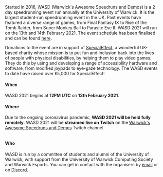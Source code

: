 <div markdown="1" class="column is-6">
<div markdown="1" class="content">

Started in 2016, WASD (Warwick's Awesome Speedruns and Demos) is a 2-day speedrunning event run annually at the University of Warwick. It is the largest student-run speedrunning event in the UK. Past events have featured a diverse range of games, from Final Fantasy IX to Rise of the Tomb Raider, from Super Monkey Ball to Parasite Eve II. WASD 2021 will run on the 13th and 14th February 2021. The event schedule has been finalised and can be found [here](https://oengus.io/marathon/wasd-2021/schedule).

Donations to the event are in support of [SpecialEffect](https://specialeffect.org.uk/), a wonderful UK-based charity whose mission is to put fun and inclusion back into the lives of people with physical disabilities, by helping them to play video games. They do this by using and developing a range of accessibility hardware and software, from modified joypads to eye-gaze technology. The WASD events to date have raised over £5,000 for SpecialEffect!

<h4 class="title is-size-4">When</h4>

WASD 2021 begins at **12PM UTC** on **13th February 2021**.

<h4 class="title is-size-4">Where</h4>

Due to the ongoing coronavirus pandemic, **WASD 2021 will be held fully remotely**. WASD 2021 will be **streamed live on Twitch** on the [Warwick's Awesome Speedruns and Demos](https://twitch.tv/warwickspeedrun) Twitch channel.

</div>

</div>

<div markdown="1" class="column is-6">
<div markdown="1" class="content">

<h4 class="title is-size-4">Who</h4>

WASD is run by a committee of students and alumni of the University of Warwick, with support from the University of Warwick Computing Society and Warwick Esports. You can get in contact with the organisers by [email](mailto:wasd@warwick.gg) or on [Discord](https://wasd.warwick.gg/discord).

</div>

</div>

